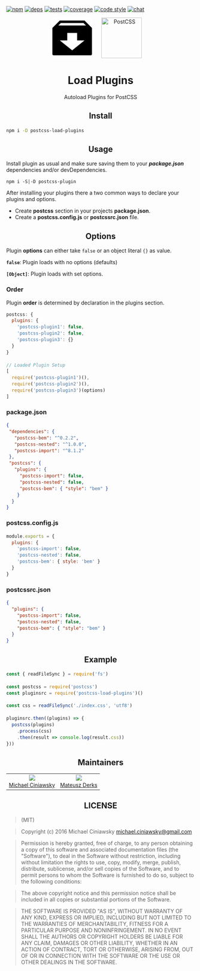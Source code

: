 [![npm][npm]][npm-url]
[![deps][deps]][deps-url]
[![tests][travis]][travis-url]
[![coverage][cover]][cover-url]
[![code style][style]][style-url]
[![chat][chat]][chat-url]

<div align="center">
  <img width="108" height="108" title="PostCSS Plugins" src="logo.svg">
  <a href="https://github.com/postcss/postcss">
    <img width="108" height="108" title="PostCSS"           src="http://postcss.github.io/postcss/logo.svg" hspace="20">
  </a>
  <h1>Load Plugins</h1>
  <p>Autoload Plugins for PostCSS<p>
</div>

<h2 align="center">Install</h2>

```bash
npm i -D postcss-load-plugins
```

<h2 align="center">Usage</h2>

Install plugin as usual and make sure saving them to your ***package.json*** dependencies and/or devDependencies.

```
npm i -S|-D postcss-plugin
```

After installing your plugins there a two common ways to declare your plugins and options.

- Create **postcss** section in your projects **package.json**.
- Create a **postcss.config.js**  or  **postcssrc.json** file.

<h2 align="center">Options</h2>

Plugin **options** can either take `false`  or an object literal
`{}` as value.

**`false`**: Plugin loads with no options (defaults)

**`[Object]`**: Plugin loads with set options.

### Order

Plugin **order** is determined by declaration in the plugins section.

```js
postcss: {
  plugins: {
    'postcss-plugin1': false,
    'postcss-plugin2': false,
    'postcss-plugin3': {}
  }
}

// Loaded Plugin Setup
[
  require('postcss-plugin1')(),
  require('postcss-plugin2')(),
  require('postcss-plugin3')(options)
]
```

### package.json

```json
{
 "dependencies": {
   "postcss-bem": "^0.2.2",
   "postcss-nested": "^1.0.0",
   "postcss-import": "^8.1.2"
 },
 "postcss": {
   "plugins": {
     "postcss-import": false,
     "postcss-nested": false,
     "postcss-bem": { "style": "bem" }
    }
  }
}
```

### postcss.config.js

```js
module.exports = {
  plugins: {
    'postcss-import': false,
    'postcss-nested': false,
    'postcss-bem': { style: 'bem' }
  }
}
```
### postcssrc.json

```json
{
  "plugins": {
    "postcss-import": false,
    "postcss-nested": false,
    "postcss-bem": { "style": "bem" }
  }
}
```
<h2 align="center">Example</h2>

```js
const { readFileSync } = require('fs')

const postcss = require('postcss')
const pluginsrc = require('postcss-load-plugins')()

const css = readFileSync('./index.css', 'utf8')

pluginsrc.then((plugins) => {
  postcss(plugins)
    .process(css)
    .then(result => console.log(result.css))
}))
```

<h2 align="center">Maintainers</h2>

<table>
  <tbody>
    <tr>
      <td align="center">
        <img width="150 height="150"
        src="https://avatars.githubusercontent.com/u/5419992?v=3&s=150">
        <br />
        <a href="https://github.com/michael-ciniawsky">Michael Ciniawsky</a>
      </td>
      <td align="center">
        <img width="150 height="150"
        src="https://avatars.githubusercontent.com/u/2437969?v=3&s=150">
        <br />
        <a href="https://github.com/ertrzyiks">Mateusz Derks</a>
      </td>
    </tr>
  </tbody>
</table>

<h2 align="center">LICENSE</h2>

> (MIT)

> Copyright (c) 2016 Michael Ciniawsky <michael.ciniawsky@gmail.com>

> Permission is hereby granted, free of charge, to any person obtaining a copy
of this software and associated documentation files (the "Software"), to deal
in the Software without restriction, including without limitation the rights
to use, copy, modify, merge, publish, distribute, sublicense, and/or sell
copies of the Software, and to permit persons to whom the Software is
furnished to do so, subject to the following conditions:

> The above copyright notice and this permission notice shall be included in all
copies or substantial portions of the Software.

> THE SOFTWARE IS PROVIDED "AS IS", WITHOUT WARRANTY OF ANY KIND, EXPRESS OR
IMPLIED, INCLUDING BUT NOT LIMITED TO THE WARRANTIES OF MERCHANTABILITY,
FITNESS FOR A PARTICULAR PURPOSE AND NONINFRINGEMENT. IN NO EVENT SHALL THE
AUTHORS OR COPYRIGHT HOLDERS BE LIABLE FOR ANY CLAIM, DAMAGES OR OTHER
LIABILITY, WHETHER IN AN ACTION OF CONTRACT, TORT OR OTHERWISE, ARISING FROM,
OUT OF OR IN CONNECTION WITH THE SOFTWARE OR THE USE OR OTHER DEALINGS IN THE
SOFTWARE.

[npm]: https://img.shields.io/npm/v/postcss-load-plugins.svg
[npm-url]: https://npmjs.com/package/postcss-load-plugins

[deps]: https://david-dm.org/michael-ciniawsky/postcss-load-plugins.svg
[deps-url]: https://david-dm.org/michael-ciniawsky/postcss-load-plugins

[style]: https://img.shields.io/badge/code%20style-standard-yellow.svg
[style-url]: http://standardjs.com/

[travis]: http://img.shields.io/travis/michael-ciniawsky/postcss-load-plugins.svg
[travis-url]: https://travis-ci.org/michael-ciniawsky/postcss-load-plugins

[cover]: https://coveralls.io/repos/github/michael-ciniawsky/postcss-load-plugins/badge.svg?branch=master
[cover-url]: https://coveralls.io/github/michael-ciniawsky/postcss-load-plugins?branch=master

[chat]: https://img.shields.io/gitter/room/postcss/postcss.svg?maxAge=2592000
[chat-url]: https://gitter.im/postcss/postcss
